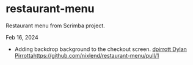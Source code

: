 # restaurant-menu
Restaurant menu from Scrimba project.

Feb 16, 2024
- Adding backdrop background to the checkout screen. [dpirrott Dylan Pirrotta](https://github.com/nixlend/restaurant-menu/pull/1)https://github.com/nixlend/restaurant-menu/pull/1
